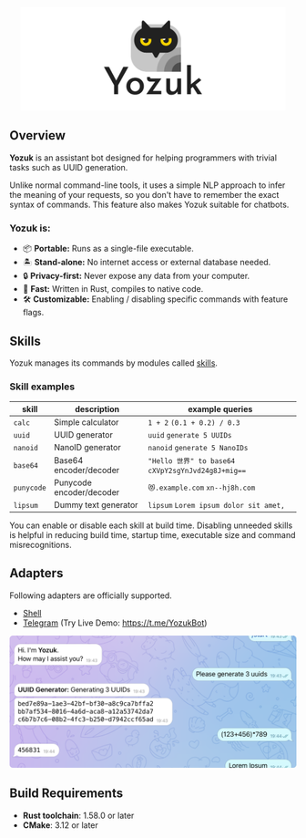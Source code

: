 <div align="center">
<img alt="yozuk" src="images/yozuk.png" height="180" />
</div>

## Overview

**Yozuk** is an assistant bot designed for helping programmers with trivial tasks such as UUID generation.

Unlike normal command-line tools, it uses a simple NLP approach to infer the meaning of your requests, so you don't have to remember the exact syntax of commands. This feature also makes Yozuk suitable for chatbots.

### Yozuk is:

- 📦 **Portable:** Runs as a single-file executable.
- 🏝️ **Stand-alone:** No internet access or external database needed.
- 🔒 **Privacy-first:** Never expose any data from your computer.
- 🚀 **Fast:** Written in Rust, compiles to native code.
- 🛠️ **Customizable:** Enabling / disabling specific commands with feature flags.

## Skills

Yozuk manages its commands by modules called [skills](./skills).

### Skill examples

| skill | description | example queries |
| - | - | - |
| `calc` | Simple calculator | `1 + 2` `(0.1 + 0.2) / 0.3` |
| `uuid` | UUID generator | `uuid` `generate 5 UUIDs` |
| `nanoid` | NanoID generator | `nanoid` `generate 5 NanoIDs` |
| `base64` | Base64 encoder/decoder | `"Hello 世界" to base64` `cXVpY2sgYnJvd24g8J+mig==` |
| `punycode` | Punycode encoder/decoder | `😻.example.com` `xn--hj8h.com` |
| `lipsum` | Dummy text generator | `lipsum` `Lorem ipsum dolor sit amet,` |

You can enable or disable each skill at build time. Disabling unneeded skills is helpful in reducing build time, startup time, executable size and command misrecognitions.

## Adapters

Following adapters are officially supported.

- [Shell](./adapters/shell)
- [Telegram](./adapters/telegram) (Try Live Demo: https://t.me/YozukBot)

<div align="center">
<img alt="Telegram screenshot" src="images/chat.png" />
</div>

## Build Requirements

- **Rust toolchain**: 1.58.0 or later
- **CMake**: 3.12 or later
